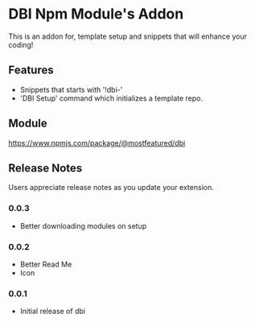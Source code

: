 # DBI Npm Module's Addon

This is an addon for, template setup and snippets that will enhance your coding!

## Features

* Snippets that starts with '!dbi-'
* 'DBI Setup' command which initializes a template repo.

## Module
https://www.npmjs.com/package/@mostfeatured/dbi

## Release Notes

Users appreciate release notes as you update your extension.

### 0.0.3

* Better downloading modules on setup

### 0.0.2

* Better Read Me
* Icon

### 0.0.1

* Initial release of dbi
